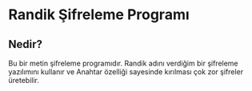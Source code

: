 # Randik Şifreleme Programı
## Nedir?
Bu bir metin şifreleme programıdır. Randik adını verdiğim bir şifreleme yazılımını kullanır ve Anahtar özelliği sayesinde kırılması çok zor şifreler üretebilir.
